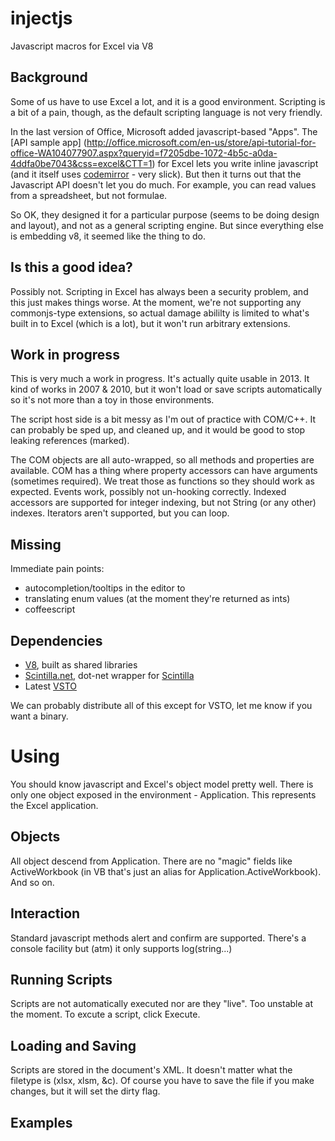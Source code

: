 injectjs
========

Javascript macros for Excel via V8

Background
----------

Some of us have to use Excel a lot, and it is a good environment.  Scripting is a bit of a pain, though, 
as the default scripting language is not very friendly.

In the last version of Office, Microsoft added javascript-based "Apps". The [API sample app] (http://office.microsoft.com/en-us/store/api-tutorial-for-office-WA104077907.aspx?queryid=f7205dbe-1072-4b5c-a0da-4ddfa0be7043&css=excel&CTT=1) 
for Excel lets you write inline javascript (and it itself uses [codemirror](http://codemirror.net/) - very slick).
But then it turns out that the Javascript API doesn't let you do much.  For example, you can read values from
a spreadsheet, but not formulae.  

So OK, they designed it for a particular purpose (seems to be doing design and layout), and not as a general
scripting engine.  But since everything else is embedding v8, it seemed like the thing to do.

Is this a good idea?
--------------------

Possibly not.  Scripting in Excel has always been a security problem, and this just makes things worse.  At the 
moment, we're not supporting any commonjs-type extensions, so actual damage abililty is limited to what's built in
to Excel (which is a lot), but it won't run arbitrary extensions.  

Work in progress
----------------

This is very much a work in progress.  It's actually quite usable in 2013.  It kind of works in 2007 & 2010, but it
won't load or save scripts automatically so it's not more than a toy in those environments.

The script host side is a bit messy as I'm out of practice with COM/C++.  It can probably be sped up, and cleaned up,
and it would be good to stop leaking references (marked).

The COM objects are all auto-wrapped, so all methods and properties are available.  COM has a thing where 
property accessors can have arguments (sometimes required).  We treat those as functions so they should work as 
expected.  Events work, possibly not un-hooking correctly.  Indexed accessors are supported for integer indexing,
but not String (or any other) indexes.  Iterators aren't supported, but you can loop.

Missing
-------

Immediate pain points:

+ autocompletion/tooltips in the editor to 
+ translating enum values (at the moment they're returned as ints)
+ coffeescript 

Dependencies
------------

+ [V8](https://github.com/v8/v8), built as shared libraries 
+ [Scintilla.net](https://scintillanet.codeplex.com/), dot-net wrapper for [Scintilla](http://www.scintilla.org/)
+ Latest [VSTO](http://www.microsoft.com/en-us/download/details.aspx?id=40791)

We can probably distribute all of this except for VSTO, let me know if you want a binary.



Using
=====

You should know javascript and Excel's object model pretty well.  There is only one object exposed in the environment -
Application.  This represents the Excel application.

Objects
-------

All object descend from Application.  There are no "magic" fields like ActiveWorkbook (in VB that's just an alias for 
Application.ActiveWorkbook).  And so on.

Interaction
-----------

Standard javascript methods alert and confirm are supported.  There's a console facility but (atm) it only supports 
log(string...)

Running Scripts
---------------

Scripts are not automatically executed nor are they "live".  Too unstable at the moment.  To excute a script, click Execute.

Loading and Saving
------------------

Scripts are stored in the document's XML.  It doesn't matter what the filetype is (xlsx, xlsm, &c).  Of course you
have to save the file if you make changes, but it will set the dirty flag.

Examples
--------











